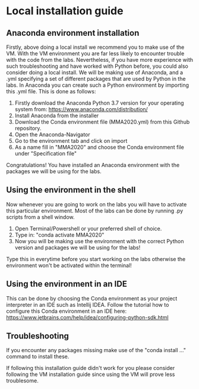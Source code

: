 # Local installation guide
## Anaconda environment installation
Firstly, above doing a local install we recommend you to make use of the VM. With the VM environment you are far less likely to encounter trouble with the code from the labs. Nevertheless, if you have more experience with such troubleshooting and have worked with Python before, you could also consider doing a local install. We will be making use of Anaconda, and a .yml specifying a set of different packages that are used by Python in the labs. In Anaconda you can create such a Python environment by importing this .yml file. This is done as follows:

1. Firstly download the Anaconda Python 3.7 version for your operating system from: https://www.anaconda.com/distribution/
2. Install Anaconda from the installer
3. Download the Conda environment file (MMA2020.yml) from this Github repository.
4. Open the Anaconda-Navigator
5. Go to the environment tab and click on import
6. As a name fill in "MMA2020" and choose the Conda environment file under "Specification file"


Congratulations! You have installed an Anaconda environment with the packages we will be using for the labs.

## Using the environment in the shell
Now whenever you are going to work on the labs you will have to activate this particular environment. Most of the labs can be done by running .py scripts from a shell window.

1. Open Terminal/Powershell or your preferred shell of choice.
2. Type in: "conda activate MMA2020"
3. Now you will be making use the environment with the correct Python version and packages we will be using for the labs!

Type this in everytime before you start working on the labs otherwise the environment won't be activated within the terminal!

## Using the environment in an IDE

This can be done by choosing the Conda environment as your project interpreter in an IDE such as Intellij IDEA. Follow the tutorial how to configure this Conda environment in an IDE here: https://www.jetbrains.com/help/idea/configuring-python-sdk.html

## Troubleshooting

If you encounter any packages missing make use of the "conda install ..." command to install these.

If following this installation guide didn't work for you please consider following the VM installation guide since using the VM will prove less troublesome.
